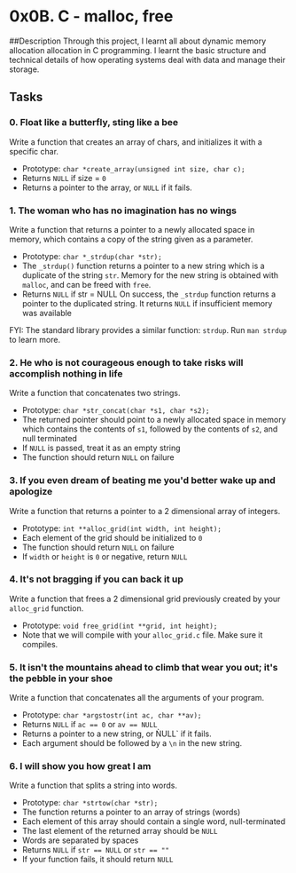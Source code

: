 # 0x0B. C - malloc, free


##Description
Through this project, I learnt all about dynamic memory allocation allocation in C programming.
I learnt the basic structure and technical details of how operating systems deal with data and manage their storage.


## Tasks

### 0. Float like a butterfly, sting like a bee
Write a function that creates an array of chars, and initializes it with a specific char.
* Prototype: `char *create_array(unsigned int size, char c);`
* Returns `NULL` if size = `0`
* Returns a pointer to the array, or `NULL` if it fails.


### 1. The woman who has no imagination has no wings
Write a function that returns a pointer to a newly allocated space in memory, which contains a copy of the string given as a parameter.
* Prototype: `char *_strdup(char *str);`
* The `_strdup()` function returns a pointer to a new string which is a duplicate of the string `str`. Memory for the new string is obtained with `malloc`, and can be freed with `free`.
* Returns `NULL` if str = NULL
On success, the `_strdup` function returns a pointer to the duplicated string. It returns `NULL` if insufficient memory was available

FYI: The standard library provides a similar function: `strdup`. Run `man strdup` to learn more.


### 2. He who is not courageous enough to take risks will accomplish nothing in life
Write a function that concatenates two strings.
* Prototype: `char *str_concat(char *s1, char *s2);`
* The returned pointer should point to a newly allocated space in memory which contains the contents of `s1`, followed by the contents of `s2`, and null terminated
* If `NULL` is passed, treat it as an empty string
* The function should return `NULL` on failure


### 3. If you even dream of beating me you'd better wake up and apologize
Write a function that returns a pointer to a 2 dimensional array of integers.
* Prototype: `int **alloc_grid(int width, int height);`
* Each element of the grid should be initialized to `0`
* The function should return `NULL` on failure
* If `width` or `height` is `0` or negative, return `NULL`


### 4. It's not bragging if you can back it up
Write a function that frees a 2 dimensional grid previously created by your `alloc_grid` function.
* Prototype: `void free_grid(int **grid, int height);`
* Note that we will compile with your `alloc_grid.c` file. Make sure it compiles.


### 5. It isn't the mountains ahead to climb that wear you out; it's the pebble in your shoe
Write a function that concatenates all the arguments of your program.
* Prototype: `char *argstostr(int ac, char **av);`
* Returns `NULL` if `ac == 0` or `av == NULL`
* Returns a pointer to a new string, or ǸULL` if it fails.
* Each argument should be followed by a `\n` in the new string.


### 6. I will show you how great I am
Write a function that splits a string into words.
* Prototype: `char *strtow(char *str);`
* The function returns a pointer to an array of strings (words)
* Each element of this array should contain a single word, null-terminated
* The last element of the returned array should be `NULL`
* Words are separated by spaces
* Returns `NULL` if `str == NULL` or `str == ""`
* If your function fails, it should return `NULL`
